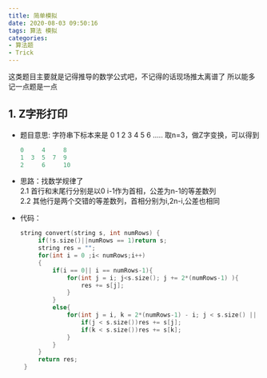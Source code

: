 ```yaml
---
title: 简单模拟
date: 2020-08-03 09:50:16
tags: 算法 模拟
categories: 
- 算法题
- Trick
---
```


这类题目主要就是记得推导的数学公式吧，不记得的话现场推太离谱了
所以能多记一点题是一点

## 1. Z字形打印

* 题目意思: 字符串下标本来是 0 1 2 3 4 5 6 .....
   取n=3，做Z字变换，可以得到

  ```c
  0     4     8
  1  3  5  7  9
  2     6     10
  ```

* 思路：找数学规律了</br>
   2.1 首行和末尾行分别是以0 i-1作为首相，公差为n-1的等差数列</br>
   2.2 其他行是两个交错的等差数列，首相分别为i,2n-i,公差也相同</br>

* 代码：

   ```c++
   string convert(string s, int numRows) {
        if(!s.size()||numRows == 1)return s;
        string res = "";
        for(int i = 0 ;i< numRows;i++)
        {
            if(i == 0|| i == numRows-1){
                for(int j = i; j<s.size(); j += 2*(numRows-1) ){
                    res += s[j];
                }
            }
            else{
                for(int j = i, k = 2*(numRows-1) - i; j < s.size() || k<s.size() ; j += 2*(numRows-1),k += 2*(numRows-1)){
                    if(j < s.size())res += s[j];
                    if(k < s.size())res += s[k];
                }
            }
        }
        return res;
    }
   ```
